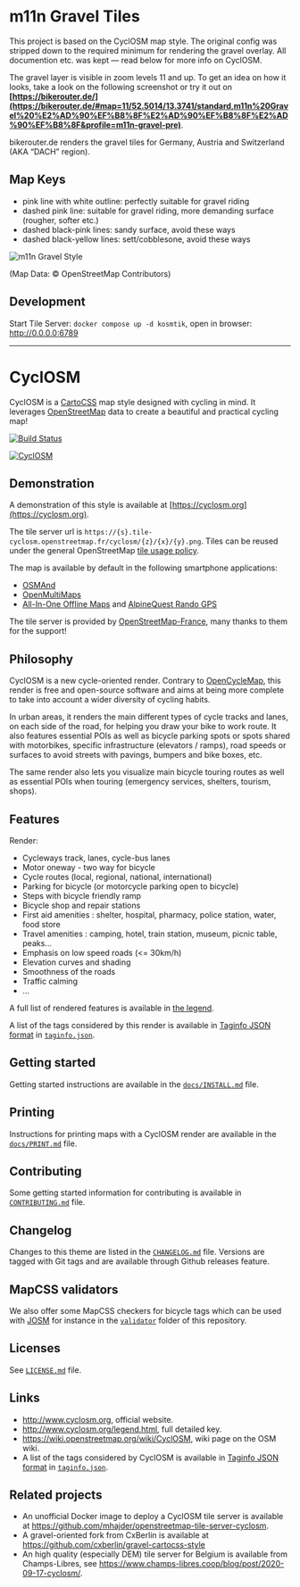 # m11n Gravel Tiles

This project is based on the CyclOSM map style. The original config was stripped down to the
required minimum for rendering the gravel overlay. All documention etc. was kept — read below
for more info on CyclOSM.

The gravel layer is visible in zoom levels 11 and up. To get an idea on how it looks,
take a look on the following screenshot or try it out on **[https://bikerouter.de/](https://bikerouter.de/#map=11/52.5014/13.3741/standard,m11n%20Gravel%20%E2%AD%90%EF%B8%8F%E2%AD%90%EF%B8%8F%E2%AD%90%EF%B8%8F&profile=m11n-gravel-pre)**.

bikerouter.de renders the gravel tiles for Germany, Austria and Switzerland (AKA “DACH” region).

## Map Keys

- pink line with white outline: perfectly suitable for gravel riding
- dashed pink line: suitable for gravel riding, more demanding surface (rougher, softer etc.)
- dashed black-pink lines: sandy surface, avoid these ways
- dashed black-yellow lines: sett/cobblesone, avoid these ways

![m11n Gravel Style](https://static.marcusjaschen.de/dump/covert/vkoxo8qvyqw8ptqx34bk30jk9jks1r0diym0t0ov/m11n-gravel.jpg)

(Map Data: © OpenStreetMap Contributors)

## Development

Start Tile Server: `docker compose up -d kosmtik`, open in browser: <http://0.0.0.0:6789>

----

CyclOSM
=======

CyclOSM is a [CartoCSS](https://carto.com/developers/styling/cartocss/) map style
designed with cycling in mind. It leverages
[OpenStreetMap](https://www.openstreetmap.org/) data to create a beautiful and
practical cycling map!

[![Build Status](https://api.travis-ci.org/cyclosm/cyclosm-cartocss-style.svg?branch=master)](https://travis-ci.org/cyclosm/cyclosm-cartocss-style)

[![CyclOSM](https://www.cyclosm.org/images/social_media.png)](https://www.cyclosm.org/)


## Demonstration

A demonstration of this style is available at [https://cyclosm.org](https://cyclosm.org).

The tile server url is
`https://{s}.tile-cyclosm.openstreetmap.fr/cyclosm/{z}/{x}/{y}.png`. Tiles can
be reused under the general OpenStreetMap [tile usage
policy](https://operations.osmfoundation.org/policies/tiles/).

The map is available by default in the following smartphone applications:
- [OSMAnd](https://osmand.net/)
- [OpenMultiMaps](https://framagit.org/tom79/openmaps)
- [All-In-One Offline Maps](https://www.offline-maps.net) and [AlpineQuest Rando GPS](https://alpinequest.net)

The tile server is provided by
[OpenStreetMap-France](https://www.openstreetmap.fr), many thanks to them for
the support!

## Philosophy

CyclOSM is a new cycle-oriented render. Contrary to
[OpenCycleMap](http://opencyclemap.org/), this render is free and open-source
software and aims at being more complete to take into account a wider
diversity of cycling habits.

In urban areas, it renders the main different types of cycle tracks and lanes,
on each side of the road, for helping you draw your bike to work route. It also
features essential POIs as well as bicycle parking spots or spots shared with
motorbikes, specific infrastructure (elevators / ramps), road speeds or
surfaces to avoid streets with pavings, bumpers and bike boxes, etc.

The same render also lets you visualize main bicycle touring routes as well as
essential POIs when touring (emergency services, shelters, tourism, shops).


## Features

Render:

* Cycleways track, lanes, cycle-bus lanes
* Motor oneway - two way for bicycle
* Cycle routes (local, regional, national, international)
* Parking for bicycle (or motorcycle parking open to bicycle)
* Steps with bicycle friendly ramp
* Bicycle shop and repair stations
* First aid amenities : shelter, hospital, pharmacy, police station, water, food store
* Travel amenities : camping, hotel, train station, museum, picnic table, peaks...
* Emphasis on low speed roads (<= 30km/h)
* Elevation curves and shading
* Smoothness of the roads
* Traffic calming
* …

A full list of rendered features is available in [the
legend](https://www.cyclosm.org/legend.html).

A list of the tags considered by this render is available in [Taginfo JSON
format](https://wiki.openstreetmap.org/wiki/Taginfo/Projects) in [`taginfo.json`](taginfo.json).


## Getting started

Getting started instructions are available in the [`docs/INSTALL.md`](docs/INSTALL.md) file.


## Printing

Instructions for printing maps with a CyclOSM render are available in
the [`docs/PRINT.md`](docs/PRINT.md) file.


## Contributing

Some getting started information for contributing is available in
[`CONTRIBUTING.md`](CONTRIBUTING.md) file.


## Changelog

Changes to this theme are listed in the [`CHANGELOG.md`](CHANGELOG.md) file.
Versions are tagged with Git tags and are available through Github releases
feature.


## MapCSS validators

We also offer some MapCSS checkers for bicycle tags which can be used with
[JOSM](https://josm.openstreetmap.de/wiki/Help/Preferences/Validator) for
instance in the [`validator`](validator) folder of this repository.


## Licenses

See [`LICENSE.md`](LICENSE.md) file.

## Links

* http://www.cyclosm.org, official website.
* http://www.cyclosm.org/legend.html, full detailed key.
* https://wiki.openstreetmap.org/wiki/CyclOSM, wiki page on the OSM wiki.
* A list of the tags considered by CyclOSM is available in [Taginfo JSON format](https://wiki.openstreetmap.org/wiki/Taginfo/Projects) in [`taginfo.json`](https://github.com/cyclosm/cyclosm-cartocss-style/blob/master/taginfo.json).


## Related projects

* An unofficial Docker image to deploy a CyclOSM tile server is available at https://github.com/mhajder/openstreetmap-tile-server-cyclosm.
* A gravel-oriented fork from CxBerlin is available at https://github.com/cxberlin/gravel-cartocss-style
* An high quality (especially DEM) tile server for Belgium is available from
    Champs-Libres, see https://www.champs-libres.coop/blog/post/2020-09-17-cyclosm/.
